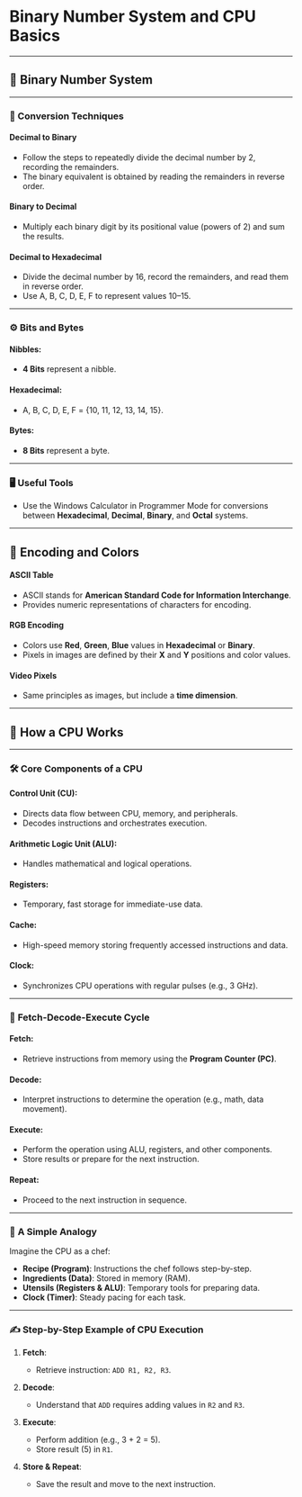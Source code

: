 # Binary Number System and CPU Basics

---

## 🧮 Binary Number System  

---

### 🔄 Conversion Techniques  
#### **Decimal to Binary**  
- Follow the steps to repeatedly divide the decimal number by 2, recording the remainders.  
- The binary equivalent is obtained by reading the remainders in reverse order.  

#### **Binary to Decimal**  
- Multiply each binary digit by its positional value (powers of 2) and sum the results.  

#### **Decimal to Hexadecimal**  
- Divide the decimal number by 16, record the remainders, and read them in reverse order.  
- Use A, B, C, D, E, F to represent values 10–15.  

---

### ⚙️ Bits and Bytes  
#### **Nibbles**:  
- **4 Bits** represent a nibble.  

#### **Hexadecimal**:  
- A, B, C, D, E, F = {10, 11, 12, 13, 14, 15}.  

#### **Bytes**:  
- **8 Bits** represent a byte.  

---

### 🖥️ Useful Tools  
- Use the Windows Calculator in Programmer Mode for conversions between **Hexadecimal**, **Decimal**, **Binary**, and **Octal** systems.  

---

## 🎨 Encoding and Colors  

#### **ASCII Table**  
- ASCII stands for **American Standard Code for Information Interchange**.  
- Provides numeric representations of characters for encoding.  

#### **RGB Encoding**  
- Colors use **Red**, **Green**, **Blue** values in **Hexadecimal** or **Binary**.  
- Pixels in images are defined by their **X** and **Y** positions and color values.  

#### **Video Pixels**  
- Same principles as images, but include a **time dimension**.

---

## 🧠 How a CPU Works  

---

### 🛠️ **Core Components of a CPU**  
#### **Control Unit (CU)**:  
- Directs data flow between CPU, memory, and peripherals.  
- Decodes instructions and orchestrates execution.  

#### **Arithmetic Logic Unit (ALU)**:  
- Handles mathematical and logical operations.  

#### **Registers**:  
- Temporary, fast storage for immediate-use data.  

#### **Cache**:  
- High-speed memory storing frequently accessed instructions and data.  

#### **Clock**:  
- Synchronizes CPU operations with regular pulses (e.g., 3 GHz).  

---

### 🔄 **Fetch-Decode-Execute Cycle**  
#### **Fetch**:  
- Retrieve instructions from memory using the **Program Counter (PC)**.  

#### **Decode**:  
- Interpret instructions to determine the operation (e.g., math, data movement).  

#### **Execute**:  
- Perform the operation using ALU, registers, and other components.  
- Store results or prepare for the next instruction.  

#### **Repeat**:  
- Proceed to the next instruction in sequence.  

---

### 🍳 **A Simple Analogy**  
Imagine the CPU as a chef:  
- **Recipe (Program)**: Instructions the chef follows step-by-step.  
- **Ingredients (Data)**: Stored in memory (RAM).  
- **Utensils (Registers & ALU)**: Temporary tools for preparing data.  
- **Clock (Timer)**: Steady pacing for each task.  

---

### ✍️ **Step-by-Step Example of CPU Execution**  
1. **Fetch**:  
   - Retrieve instruction: `ADD R1, R2, R3`.  

2. **Decode**:  
   - Understand that `ADD` requires adding values in `R2` and `R3`.  

3. **Execute**:  
   - Perform addition (e.g., 3 + 2 = 5).  
   - Store result (5) in `R1`.  

4. **Store & Repeat**:  
   - Save the result and move to the next instruction.  
